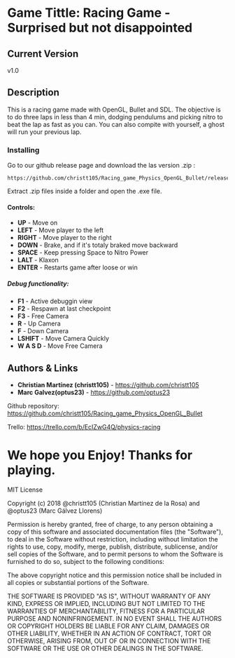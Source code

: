 # Game Tittle: Racing Game - Surprised but not disappointed

## Current Version
v1.0

## Description
This is a racing game made with OpenGL, Bullet and SDL.
The objective is to do three laps in less than 4 min, dodging pendulums and picking nitro
to beat the lap as fast as you can. You can also compite with yourself, a 
ghost will run your previous lap.

### Installing
Go to our github release page and download the las version .zip : 

```
https://github.com/christt105/Racing_game_Physics_OpenGL_Bullet/releases
```
Extract .zip files inside a folder and open the .exe file.

#### Controls:
* **UP** - Move on
* **LEFT** - Move player to the left
* **RIGHT** - Move player to the right
* **DOWN** - Brake, and if it's totaly braked move backward
* **SPACE** - Keep pressing Space to Nitro Power
* **LALT** - Klaxon
* **ENTER** - Restarts game after loose or win

##### Debug functionality:
* **F1** - Active debuggin view
* **F2** - Respawn at last checkpoint
* **F3** - Free Camera
* **R** - Up Camera
* **F** - Down Camera
* **LSHIFT** - Move Camera Quickly
* **W A S D** - Move Free Camera

## Authors & Links
* **Christian Martínez (christt105)** -  https://github.com/christt105
* **Marc Galvez(optus23)** -  https://github.com/optus23

Github repository: https://github.com/christt105/Racing_game_Physics_OpenGL_Bullet

Trello: https://trello.com/b/EcIZwG4Q/physics-racing


# We hope you Enjoy! Thanks for playing.

MIT License

Copyright (c) 2018 @christt105 (Christian Martínez de la Rosa) and @optus23 (Marc Gálvez Llorens)

Permission is hereby granted, free of charge, to any person obtaining a copy
of this software and associated documentation files (the "Software"), to deal
in the Software without restriction, including without limitation the rights
to use, copy, modify, merge, publish, distribute, sublicense, and/or sell
copies of the Software, and to permit persons to whom the Software is
furnished to do so, subject to the following conditions:

The above copyright notice and this permission notice shall be included in all
copies or substantial portions of the Software.

THE SOFTWARE IS PROVIDED "AS IS", WITHOUT WARRANTY OF ANY KIND, EXPRESS OR
IMPLIED, INCLUDING BUT NOT LIMITED TO THE WARRANTIES OF MERCHANTABILITY,
FITNESS FOR A PARTICULAR PURPOSE AND NONINFRINGEMENT. IN NO EVENT SHALL THE
AUTHORS OR COPYRIGHT HOLDERS BE LIABLE FOR ANY CLAIM, DAMAGES OR OTHER
LIABILITY, WHETHER IN AN ACTION OF CONTRACT, TORT OR OTHERWISE, ARISING FROM,
OUT OF OR IN CONNECTION WITH THE SOFTWARE OR THE USE OR OTHER DEALINGS IN THE
SOFTWARE.
